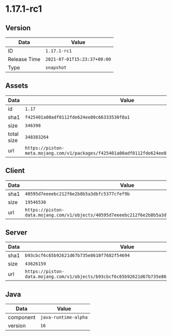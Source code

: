 # 1.17.1-rc1

## Version

|**Data**        | **Value**                 |
|----------------|-------------------------|
| ID   | ```1.17.1-rc1```   |
| Release Time   | ```2021-07-01T15:23:37+00:00```   |
| Type   | ```snapshot```   |

## Assets

|**Data**        | **Value**                 |
|----------------|-------------------------|
| id   | ```1.17```   |
| sha1   | ```f425401a00adf0112fde624ee80c66333530f8a1```   |
| size   | ```346398```   |
| total size  | ```348383264```  |
| url       | ```https://piston-meta.mojang.com/v1/packages/f425401a00adf0112fde624ee80c66333530f8a1/1.17.json``` |

## Client

|**Data**        | **Value**                 |
|----------------|-------------------------|
| sha1   | ```40595d7eeeebc212f6e2b8b5a3dbfc5377cfef9b```   |
| size   | ```19546530```   |
| url       | ```https://piston-data.mojang.com/v1/objects/40595d7eeeebc212f6e2b8b5a3dbfc5377cfef9b/client.jar``` |

## Server

|**Data**        | **Value**                 |
|----------------|-------------------------|
| sha1   | ```b93cbcf6c65b92621d67b735e8610f7682f54694```   |
| size   | ```43626159```   |
| url       | ```https://piston-data.mojang.com/v1/objects/b93cbcf6c65b92621d67b735e8610f7682f54694/server.jar``` |

## Java

|**Data**        | **Value**                 |
|----------------|-------------------------|
| component   | ```java-runtime-alpha```   |
| version   | ```16```   |